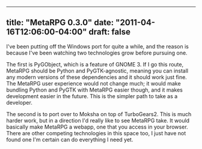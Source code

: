 
---
title: "MetaRPG 0.3.0"
date: "2011-04-16T12:06:00-04:00"
draft: false
---

I've been putting off the Windows port for quite a while, and the reason is because I've been watching two technologies grow before pursuing one.

The first is PyGObject, which is a feature of GNOME 3. If I go this route, MetaRPG should be Python and PyGTK-agnostic, meaning you can install any modern versions of these dependencies and it should work just fine. The MetaRPG user experience would not change much; it would make bundling Python and PyGTK with MetaRPG easier though, and it makes development easier in the future. This is the simpler path to take as a developer.

The second is to port over to Moksha on top of TurboGears2. This is much harder work, but in a direction I'd really like to see MetaRPG take. It would basically make MetaRPG a webapp, one that you access in your browser. There are other competing technologies in this space too, I just have not found one I'm certain can do everything I need yet.
